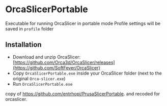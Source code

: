 # OrcaSlicerPortable
Executable for running OrcaSlicer in portable mode
Profile settings will be saved in `profile` folder

## Installation
- Download and unzip OrcaSlicer: [https://github.com/Orca3d/OrcaSlicer/releases](https://github.com/SoftFever/OrcaSlicer)
- Copy `OrcaSlicerPortable.exe` inside your OrcaSlicer folder (next to the original `Orca-slicer.exe`)
- Run `OrcaSlicerPortable.exe`


copy of https://github.com/entrhopi/PrusaSlicerPortable. and recoded for orcaslicer. 
